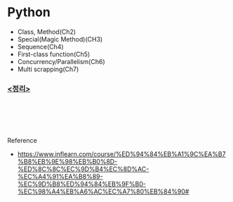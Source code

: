# Python 
- Class, Method(Ch2)
- Special(Magic Method)(CH3)
- Sequence(Ch4)
- First-class function(Ch5)
- Concurrency/Parallelism(Ch6)
- Multi scrapping(Ch7)

### [<정리>](https://velog.io/@minj10092/series/Python)




<br><br><br><br>



Reference
- https://www.inflearn.com/course/%ED%94%84%EB%A1%9C%EA%B7%B8%EB%9E%98%EB%B0%8D-%ED%8C%8C%EC%9D%B4%EC%8D%AC-%EC%A4%91%EA%B8%89-%EC%9D%B8%ED%94%84%EB%9F%B0-%EC%98%A4%EB%A6%AC%EC%A7%80%EB%84%90#
